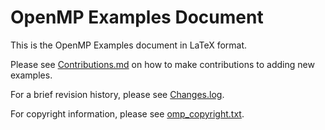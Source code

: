 # OpenMP Examples Document

This is the OpenMP Examples document in LaTeX format.

Please see [Contributions.md](Contributions.md) on how to make contributions to adding new examples.

For a brief revision history, please see [Changes.log](Changes.log).

For copyright information, please see [omp_copyright.txt](omp_copyright.txt).


